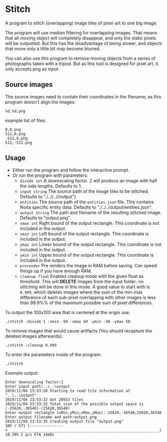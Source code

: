 # Stitch

A program to stitch (overlapping) image tiles of pixel-art to one big image.

The program will use median filtering for overlapping images.
That means that all moving object will completely disappear, and only the static pixels will be outputted.
But this has the disadvantage of being slower, and objects that move only a little bit may become blurred.

You can also use this program to remove moving objects from a series of photographs taken with a tripod.
But as this tool is designed for pixel art, it only accepts png as input.

## Source images

The source images need to contain their coordinates in the filename, as this program doesn't align the images:

`%d,%d.png`

example list of files:

``` Shell Session
0,0.png
512,0.png
-512,0.png
512,-512.png
```

## Usage

- Either run the program and follow the interactive prompt.
- Or run the program with parameters:
  - `divide int`
    A downscaling factor. 2 will produce an image with half the side lengths. Defaults to 1.
  - `input string`
    The source path of the image tiles to be stitched. Defaults to "./..//..//output")
  - `entities`
    The source path of the `entities.json` file. This contains Noita specific entity data. Defaults to "./../../output/entities.json".
  - `output string`
    The path and filename of the resulting stitched image. Defaults to "output.png".
  - `xmax int`
    Right bound of the output rectangle. This coordinate is not included in the output.
  - `xmin int`
    Left bound of the output rectangle. This coordinate is included in the output.
  - `ymax int`
    Lower bound of the output rectangle. This coordinate is not included in the output.
  - `ymin int`
    Upper bound of the output rectangle. This coordinate is included in the output.
  - `prerender`
    Pre renders the image in RAM before saving. Can speed things up if you have enough RAM.
  - `cleanup float`
    Enables cleanup mode with the given float as threshold. This will **DELETE** images from the input folder; no stitching will be done in this mode. A good value to start with is `0.999`, which deletes images where the sum of the min-max difference of each sub-pixel overlapping with other images is less than 99.9%% of the maximum possible sum of pixel differences.

To output the 100x100 area that is centered at the origin use:

``` Shell Session
./stitch -divide 1 -xmin -50 -xmax 50 -ymin -50 -ymax 50
```

To remove images that would cause artifacts (You should recapture the deleted images afterwards):

``` Shell Session
./stitch -cleanup 0.999
```

To enter the parameters inside of the program:

``` Shell Session
./stitch
```

Example output:

``` Shell Session
Enter downscaling factor:1
Enter input path:..\..\output
2019/11/04 23:53:20 Starting to read tile information at "..\..\output"
2019/11/04 23:53:32 Got 20933 tiles
2019/11/04 23:53:32 Total size of the possible output space is (-25620,-36540)-(25620,36540)
Enter output rectangle (xMin,yMin;xMax,yMax):-25620,-36540;25620,36540
Enter output filename and path:output.png
2019/11/04 23:53:35 Creating output file "output.png"
105 / 571 [--------------->____________________________________________________________________] 18.39% 1 p/s ETA 14m0s
```
